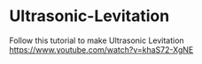 # Ultrasonic-Levitation
Follow this tutorial to make Ultrasonic Levitation 
https://www.youtube.com/watch?v=khaS72-XgNE

